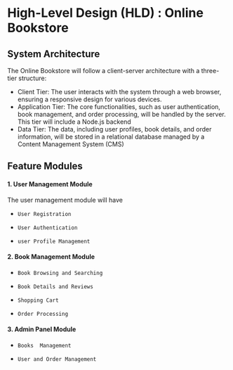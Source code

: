 # High-Level Design (HLD) : Online Bookstore

## System Architecture
 The Online Bookstore will follow a client-server architecture with a three-tier structure:

- Client Tier: The user interacts with the system through a web browser, ensuring a responsive design for various devices.
- Application Tier: The core functionalities, such as user authentication, book management, and order processing, will be handled by the server. This tier will include a Node.js backend
- Data Tier: The data, including user profiles, book details, and order information, will be stored in a relational database managed by a Content Management System (CMS)

## Feature Modules 

#### 1. User Management Module
The user management module will have 
-     User Registration
-     User Authentication
-     user Profile Management

#### 2. Book Management Module

-     Book Browsing and Searching
-     Book Details and Reviews 
-     Shopping Cart 
-     Order Processing

#### 3. Admin Panel Module
-     Books  Management 
-     User and Order Management
